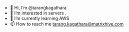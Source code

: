 - 👋 Hi, I’m @tarangkagathara
- 👀 I’m interested in servers .
- 🌱 I’m currently learning AWS
- 📫 How to reach me tarang.kagathara@matrixhive.com

<!---
tarangkagathara/tarangkagathara is a ✨ special ✨ repository because its `README.md` (this file) appears on your GitHub profile.
You can click the Preview link to take a look at your changes.
--->
